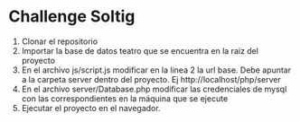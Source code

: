 # Challenge Soltig

1. Clonar el repositorio
2. Importar la base de datos teatro que se encuentra en la raíz del proyecto
3. En el archivo js/script.js modificar en la linea 2 la url base. Debe apuntar a la carpeta server dentro del proyecto. 
Ej http://localhost/php/server
2. En el archivo server/Database.php modificar las credenciales de mysql con las correspondientes en la máquina que se ejecute
3. Ejecutar el proyecto en el navegador.